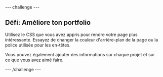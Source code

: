 \--- challenge \---

## Défi: Améliore ton portfolio

Utilisez le CSS que vous avez appris pour rendre votre page plus intéressante. Essayez de changer la couleur d'arrière-plan de la page ou la police utilisée pour les en-têtes.

Vous pouvez également ajouter des informations sur chaque projet et sur ce que vous avez aimé faire.

\--- /challenge \---